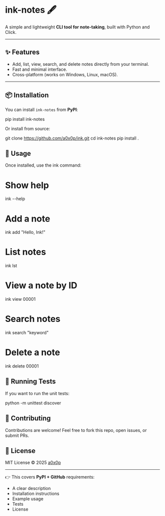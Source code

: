 # ink-notes 🖋️

A simple and lightweight **CLI tool for note-taking**, built with Python and Click.

---

## ✨ Features
- Add, list, view, search, and delete notes directly from your terminal.
- Fast and minimal interface.
- Cross-platform (works on Windows, Linux, macOS).

---

## 📦 Installation

You can install `ink-notes` from **PyPI**:

pip install ink-notes

Or install from source:

git clone https://github.com/a0x0p/ink.git
cd ink-notes
pip install .

## 🚀 Usage
Once installed, use the ink command:
# Show help
ink --help

# Add a note
ink add "Hello, Ink!"

# List notes
ink lst

# View a note by ID
ink view 00001

# Search notes
ink search "keyword"

# Delete a note
ink delete 00001

## 🧪 Running Tests

If you want to run the unit tests:

python -m unittest discover

## 🤝 Contributing

Contributions are welcome!
Feel free to fork this repo, open issues, or submit PRs.

## 📜 License

MIT License © 2025 [a0x0p](https://github.com/a0x0p)

---

👉 This covers **PyPI + GitHub** requirements:
- A clear description
- Installation instructions
- Example usage
- Tests
- License
